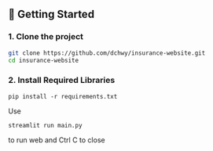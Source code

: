 ## 🚀 Getting Started

### 1. Clone the project

```bash
git clone https://github.com/dchwy/insurance-website.git
cd insurance-website
```

### 2. Install Required Libraries
```
pip install -r requirements.txt
```
Use
```
streamlit run main.py
```
to run web and Ctrl C to close
